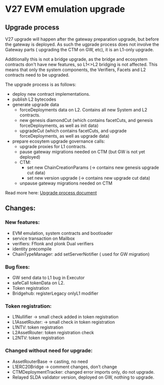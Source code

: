 # V27 EVM emulation upgrade

## Upgrade process

V27 upgrade will happen after the gateway preparation upgrade, but before the gateway is deployed. As such the ugprade process does not involve the Gateway parts ( upgrading the CTM on GW, etc), it is an L1-only upgrade.

Additionally this is not a bridge upgrade, as the bridge and ecosystem contracts don't have new features, so L1<>L2 bridging is not affected. This means that only the system components, the Verifiers, Facets and L2 contracts need to be upgraded.

The upgrade process is as follows:

- deploy new contract implementations.
- publish L2 bytecodes
- generate upgrade data
  - forceDeployments data on L2. Contains all new System and L2 contracts.
  - new genesis diamondCut (which contains facetCuts, and genesis forceDeployments, as well as init data)
  - upgradeCut (which contains facetCuts, and upgrade forceDeployments, as well as upgrade data)
- prepare ecosytem upgrade governance calls:
  - upgrade proxies for L1 contracts.
  - pause gateway migrations needed on CTM (but GW is not yet deployed)
  - CTM:
    - set new ChainCreationParams (-> contains new genesis upgrade cut data)
    - set new version upgrade (-> contains new upgrade cut data)
  - unpause gateway migrations needed on CTM

Read more here: [Upgrade process document](../../chain_management/upgrade_process.md)

## Changes:

### New features:

- EVM emulation, system contracts and bootloader
- service transaction on Mailbox
- verifiers: Fflonk and plonk Dual verifiers
- identity precompile
- ChainTypeManager: add setServerNotifier ( used for GW migration)

### Bug fixes:

- GW send data to L1 bug in Executor
- safeCall tokenData on L2.
- Token registration
- Bridgehub: registerLegacy onlyL1 modifier

### Token registration:

- L1Nullifier → small check added in token registration
- L1AssetRouter: → small check in token registration
- L1NTV: token registration
- L2AssetRouter: token registration check
- L2NTV: token registration

### Changed without need for upgrade:

- AssetRouterBase → casting, no need
- L1ERC20Bridge → comment changes, don’t change
- CTMDeploymentTracker: changed error imports only, do not upgrade.
- Relayed SLDA validator version, deployed on GW, nothing to upgrade.
